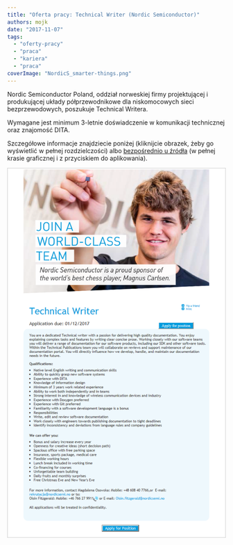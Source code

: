 ```yaml
---
title: "Oferta pracy: Technical Writer (Nordic Semiconductor)"
authors: mojk
date: "2017-11-07"
tags:
  - "oferty-pracy"
  - "praca"
  - "kariera"
  - "praca"
coverImage: "NordicS_smarter-things.png"
---
```


Nordic Semiconductor Poland, oddział norweskiej firmy projektującej i
produkującej układy półprzewodnikowe dla niskomocowych sieci bezprzewodowych,
poszukuje Technical Writera.

<!--truncate-->

Wymagane jest minimum 3-letnie doświadczenie w komunikacji technicznej oraz
znajomość DITA.

Szczegółowe informacje znajdziecie poniżej (kliknijcie obrazek, żeby go
wyświetlić w pełnej rozdzielczości)
albo [bezpośrednio u źródła](https://candidate.hr-manager.net/ApplicationInit.aspx?cid=278&ProjectId=175649&MediaId=5) (w
pełnej krasie graficznej i z przyciskiem do aplikowania).

[![](images/nordic_tech_writer.png)](http://techwriter.pl/wp-content/uploads/2017/11/nordic_tech_writer.png)
